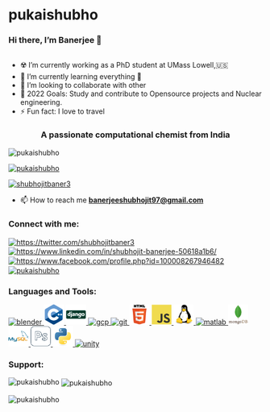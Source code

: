 # pukaishubho
### Hi there, I’m Banerjee 👋
## 
- ☢️ I’m currently working as a PhD student at UMass Lowell,🇺🇸
- 🌱 I’m currently learning everything 🤣
- 👯 I’m looking to collaborate with other
- 🥅 2022 Goals: Study and contribute to Opensource projects and Nuclear engineering.
- ⚡ Fun fact: I love to travel



<h3 align="center">A passionate computational chemist from India</h3>

<p align="left"> <img src="https://komarev.com/ghpvc/?username=pukaishubho&label=Profile%20views&color=0e75b6&style=flat" alt="pukaishubho" /> </p>

<p align="left"> <a href="https://github.com/ryo-ma/github-profile-trophy"><img src="https://github-profile-trophy.vercel.app/?username=pukaishubho" alt="pukaishubho" /></a> </p>

<p align="left"> <a href="https://twitter.com/shubhojitbaner3" target="blank"><img src="https://img.shields.io/twitter/follow/shubhojitbaner3?logo=twitter&style=for-the-badge" alt="shubhojitbaner3" /></a> </p>

- 📫 How to reach me **banerjeeshubhojit97@gmail.com**

<h3 align="left">Connect with me:</h3>
<p align="left">
<a href="https://twitter.com/shubhojitbaner3" target="blank"><img align="center" src="https://raw.githubusercontent.com/rahuldkjain/github-profile-readme-generator/master/src/images/icons/Social/twitter.svg" alt="https://twitter.com/shubhojitbaner3" height="30" width="40" /></a>
<a href="https://linkedin.com/in/https://www.linkedin.com/in/shubhojit-banerjee-50618a1b6/" target="blank"><img align="center" src="https://raw.githubusercontent.com/rahuldkjain/github-profile-readme-generator/master/src/images/icons/Social/linked-in-alt.svg" alt="https://www.linkedin.com/in/shubhojit-banerjee-50618a1b6/" height="30" width="40" /></a>
<a href="https://fb.com/https://www.facebook.com/profile.php?id=100008267946482" target="blank"><img align="center" src="https://raw.githubusercontent.com/rahuldkjain/github-profile-readme-generator/master/src/images/icons/Social/facebook.svg" alt="https://www.facebook.com/profile.php?id=100008267946482" height="30" width="40" /></a>
<a href="https://instagram.com/pukaishubho" target="blank"><img align="center" src="https://raw.githubusercontent.com/rahuldkjain/github-profile-readme-generator/master/src/images/icons/Social/instagram.svg" alt="pukaishubho" height="30" width="40" /></a>
</p>

<h3 align="left">Languages and Tools:</h3>
<p align="left"> <a href="https://www.blender.org/" target="_blank"> <img src="https://download.blender.org/branding/community/blender_community_badge_white.svg" alt="blender" width="40" height="40"/> </a> <a href="https://www.w3schools.com/cpp/" target="_blank"> <img src="https://raw.githubusercontent.com/devicons/devicon/master/icons/cplusplus/cplusplus-original.svg" alt="cplusplus" width="40" height="40"/> </a> <a href="https://www.djangoproject.com/" target="_blank"> <img src="https://raw.githubusercontent.com/devicons/devicon/master/icons/django/django-original.svg" alt="django" width="40" height="40"/> </a> <a href="https://cloud.google.com" target="_blank"> <img src="https://www.vectorlogo.zone/logos/google_cloud/google_cloud-icon.svg" alt="gcp" width="40" height="40"/> </a> <a href="https://git-scm.com/" target="_blank"> <img src="https://www.vectorlogo.zone/logos/git-scm/git-scm-icon.svg" alt="git" width="40" height="40"/> </a> <a href="https://www.w3.org/html/" target="_blank"> <img src="https://raw.githubusercontent.com/devicons/devicon/master/icons/html5/html5-original-wordmark.svg" alt="html5" width="40" height="40"/> </a> <a href="https://developer.mozilla.org/en-US/docs/Web/JavaScript" target="_blank"> <img src="https://raw.githubusercontent.com/devicons/devicon/master/icons/javascript/javascript-original.svg" alt="javascript" width="40" height="40"/> </a> <a href="https://www.linux.org/" target="_blank"> <img src="https://raw.githubusercontent.com/devicons/devicon/master/icons/linux/linux-original.svg" alt="linux" width="40" height="40"/> </a> <a href="https://www.mathworks.com/" target="_blank"> <img src="https://upload.wikimedia.org/wikipedia/commons/2/21/Matlab_Logo.png" alt="matlab" width="40" height="40"/> </a> <a href="https://www.mongodb.com/" target="_blank"> <img src="https://raw.githubusercontent.com/devicons/devicon/master/icons/mongodb/mongodb-original-wordmark.svg" alt="mongodb" width="40" height="40"/> </a> <a href="https://www.mysql.com/" target="_blank"> <img src="https://raw.githubusercontent.com/devicons/devicon/master/icons/mysql/mysql-original-wordmark.svg" alt="mysql" width="40" height="40"/> </a> <a href="https://www.photoshop.com/en" target="_blank"> <img src="https://raw.githubusercontent.com/devicons/devicon/master/icons/photoshop/photoshop-line.svg" alt="photoshop" width="40" height="40"/> </a> <a href="https://www.python.org" target="_blank"> <img src="https://raw.githubusercontent.com/devicons/devicon/master/icons/python/python-original.svg" alt="python" width="40" height="40"/> </a> <a href="https://unity.com/" target="_blank"> <img src="https://www.vectorlogo.zone/logos/unity3d/unity3d-icon.svg" alt="unity" width="40" height="40"/> </a> </p>

<h3 align="left">Support:</h3>

<p><img align="left" src="https://github-readme-stats.vercel.app/api/top-langs?username=pukaishubho&show_icons=true&locale=en&layout=compact" alt="pukaishubho" /></p>

<p>&nbsp;<img align="center" src="https://github-readme-stats.vercel.app/api?username=pukaishubho&show_icons=true&locale=en" alt="pukaishubho" /></p>

<p><img align="center" src="https://github-readme-streak-stats.herokuapp.com/?user=pukaishubho&" alt="pukaishubho" /></p>

